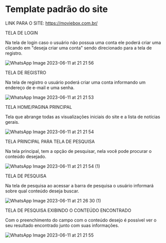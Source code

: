 # Template padrão do site

LINK PARA O SITE: https://moviebox.com.br/


TELA DE LOGIN

Na tela de login caso o usuário não possua uma conta ele poderá criar uma clicando em "deseja criar uma conta" sendo direcionado para a tela de registro.

![WhatsApp Image 2023-06-11 at 21 21 56](https://github.com/ICEI-PUC-Minas-PMV-ADS/pmv-ads-2023-1-e1-proj-web-t11-pmv-ads-2023-1-e1-proj-web-t11-01/assets/111918966/253362ac-c0d2-4f19-ab2d-11db4cc3b473)

TELA DE REGISTRO

Na tela de registro o usuário poderá criar uma conta informando um endereço de e-mail e uma senha.

![WhatsApp Image 2023-06-11 at 21 21 53](https://github.com/ICEI-PUC-Minas-PMV-ADS/pmv-ads-2023-1-e1-proj-web-t11-pmv-ads-2023-1-e1-proj-web-t11-01/assets/111918966/0701df2e-e2c7-4a16-8c68-98347fe20c89)

TELA HOME/PAGINA PRINCIPAL

Tela que abrange todas as visualizações iniciais do site e a lista de notícias gerais.

![WhatsApp Image 2023-06-11 at 21 21 54](https://github.com/ICEI-PUC-Minas-PMV-ADS/pmv-ads-2023-1-e1-proj-web-t11-pmv-ads-2023-1-e1-proj-web-t11-01/assets/111918966/8fed755d-6acb-40bc-9641-58cdb3f26069)



TELA PRINCIPAL PARA TELA DE PESQUISA

Na tela principal, tem a opção de pesquisar, nela você pode procurar o conteúdo desejado.

![WhatsApp Image 2023-06-11 at 21 21 54 (1)](https://github.com/ICEI-PUC-Minas-PMV-ADS/pmv-ads-2023-1-e1-proj-web-t11-pmv-ads-2023-1-e1-proj-web-t11-01/assets/111918966/03548ac0-1730-4d3a-931c-9b53c98af167)

TELA DE PESQUISA

Na tela de pesquisa ao acessar a barra de pesquisa o usuário informará sobre qual conteúdo deseja buscar.

![WhatsApp Image 2023-06-11 at 21 26 30 (1)](https://github.com/ICEI-PUC-Minas-PMV-ADS/pmv-ads-2023-1-e1-proj-web-t11-pmv-ads-2023-1-e1-proj-web-t11-01/assets/111918966/e36fe5b0-3530-4dd4-a7d9-0ce8d3a09319)

TELA DE PESQUISA EXIBINDO O CONTEÚDO ENCONTRADO

Com o preenchimento do campo com o conteúdo desejo é possível ver o seu resultado encontrado junto com suas informações.

![WhatsApp Image 2023-06-11 at 21 21 55](https://github.com/ICEI-PUC-Minas-PMV-ADS/pmv-ads-2023-1-e1-proj-web-t11-pmv-ads-2023-1-e1-proj-web-t11-01/assets/111918966/8a80d795-8567-4b91-909b-90d1f516bca9)













